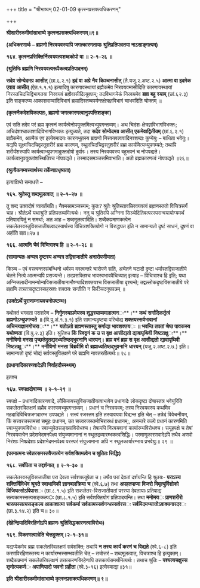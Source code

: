 +++
title = "श्रीभाष्यम् 02-01-09 कृत्स्नप्रसक्त्यधिकरणम्"

+++


**श्रीशारीरकमीमांसाभाष्ये** **कृत्स्नप्रसक्त्यधिकरणम्॥९॥**

**(अधिकरणार्थः – ब्रह्मणो निरवयवस्यापि जगत्कारणतायाः श्रुतिप्रतिपन्नतया नाऽसाङ्गत्यम्)**

**१६४**. **कृत्स्नप्रसिक्तिर्निरवयवत्वशब्दकोपो** **वा** **॥** **२**–**१**–**२६** **॥**

**(श्रुतिभिः ब्रह्मणि निरवयवत्वरूपैकत्वप्रतिपादनम्)**

**सदेव** **सोम्येदमग्र** **आसीत्** (छा.६.२.१) **इदं** **वा** **अग्रे** **नैव** **किञ्चनासीत्** (तै.यजु.२.अष्ट.२.५) **आत्मा** **वा** **इदमेक** **एवाग्र** **आसीत्** (ऐत.१.१.१) इत्यादिषु कारणावस्थायां ब्रह्मैकमेव निरवयवमासीदिति कारणावस्थायां निरस्तचिदचिद्विभागतया निरवयवं ब्रह्मैवासीदित्युक्तम्; तदविभागमेकं निरवयमेव **ब्रह्म** **बहु** **स्याम्** (छां.६२.३) इति सङ्कल्प्य आकाशवाय्वादिविभागं ब्रह्मादिस्तम्बपर्यन्तक्षेत्रज्ञविभागं चाभवदिति चोक्तम् ॥

**(कृत्स्नैकदेशविकल्पतः, ब्रह्मणो जगत्कारणत्वानुपपत्तिशङ्का)**

एवं सति तदेव परं ब्रह्म कृत्स्नं कार्यत्वेनोपयुक्तमित्यभ्युपगन्तव्यम्। अथ चिदंशः क्षेत्रज्ञविभागविभक्तः; अचिदंशश्चाकाशादिविभागविभक्तः इत्युच्यते, तदा **सदेव** **सोम्येदमग्र** **आसीत्** **एकमेवाद्वितीयम्** (छां.६.२.१) ब्रह्मैकमेव, आत्मैक एव इत्येवमादयः कारणभूतस्य ब्रह्मणो निरवयवत्ववादिनश्शब्दाः कुप्येयुः – बाधिता भवेयुः। यद्यपि
सूक्ष्मचिदचिद्वस्तुशरीरं ब्रह्म कारणम्, स्थूलचिदचिद्वस्तुशरीरं ब्रह्म कार्यमित्यभ्युपगम्यते; तथापि शरीर्यंशस्यापि कार्यत्वाभ्युपगमादुक्तदोषो दुर्वारः। तस्य निरवयवस्य बहुभवनं च नोपपद्यते। कार्यत्वानुपयुक्तांशस्थितिश्च नोपपद्यते। तस्मादसमञ्जसमिवाभाति। अतो ब्रह्मकारणत्वं नोपपद्यते ॥२६॥

**(श्रुत्यैकगम्यस्यार्थस्य तर्केणाप्रधृष्यता)**

इत्याक्षिप्ते समाधत्ते –

**१६५**. **श्रुतेस्तु** **शब्दमूलत्वात्** **॥** **२**–**१**–**२७** **॥**

तु शब्द उक्तदोषं व्यावर्तयति। नैवमसामञ्जस्यम्; कुतः? श्रुतेः श्रुतिस्तावन्निरवयवत्वं ब्रह्मणस्ततो विचित्रसर्गं चाह। श्रौतेऽर्थे यथाश्रुति प्रतिपत्तव्यमित्यर्थः। ननु च श्रुतिरपि अग्निना सिञ्चेदितिवत्परस्परान्वयायोग्यमर्थं प्रतिपादयितुं न समर्था; अत आह – शब्दमूलत्वादिति। शब्दैकप्रमाणकत्वेन सकलेतरवस्तुविसजातीयत्वादस्यार्थस्य विचित्रशक्तियोगो न विरुद्ध्यत इति न सामान्यतो दृष्टं साधनं, दूषणं वा अर्हाति ब्रह्म॥२७॥

**१६६**. **आत्मनि** **चैवं** **विचित्राश्च** **हि** **॥** **२**–**१**–**२८** **॥**

**(सामान्यतः अन्यत्र दृष्टस्य अन्यत्र तद्विसजातीये अनारोपणीयता)**

किञ्च – एवं वस्त्वन्तरसंबन्धिनो धर्मस्य वस्त्वन्तरे चारोपणे सति, अचेतने घटादौ दृष्टा धर्मास्तद्विसजातीये चेतने नित्ये आत्मन्यपि प्रसज्यन्ते। तदप्रसक्तिश्च भावस्वभाववैचित्र्यात् इत्याह – विचित्राश्च हि इति; यथा अग्निजलादीनामन्योन्यविसजातीयानामौष्ण्यादिशक्तयश्च विसजातीया दृश्यन्ते; तद्वल्लोकदृष्टविसजातीये परे ब्रह्मणि तत्रतत्रादृष्टास्सहस्रशः शक्तयः सन्तीति न किञ्चिदनुपपन्नम् ॥

**(उक्तेऽर्थे पुराणाम्नायवचनोपष्टम्भः)**

यथोक्तं भगवता पराशरेण – **निर्गुणस्याप्रमेयस्य** **शुद्धस्याप्यमलात्मन**ः**।** **कथं** **सर्गादिकर्तृत्वं** **ब्रह्मणोऽभ्युपगम्यते** **॥** (वि.पु.अं.१.३.१) इति सामान्यदृष्ट्या परिचोद्य **शक्तयस्सर्वभावानां** **अचिन्त्यज्ञानगोचरा**ः**।** **यतोऽतो** **ब्रह्मणस्तास्तु** **सर्गाद्या** **भावशक्तय**ः **॥** **भवन्ति** **तपतां** **श्रेष्ठ** **पावकस्य** **यथोष्णता** (वि.पु.२.३) इति। श्रुतिश्च **किं** **स्विद्वनं** **क** **उ** **स** **वृक्ष** **आसीद्यतो** **द्यावापृथिवी** **निष्टतक्षु**ः**।** **मनीषिणो** **मनसा** **पृच्छतेदुतद्यदध्यतिष्ठद्भुवनानि** **धारयन्।** **ब्रह्म** **वनं** **ब्रह्म** **स** **वृक्ष** **आसीद्यतो** **द्यावापृथिवी** **निष्टतक्षु**ः**।** **मनीषिणो** **मनसा** **विब्रवीमि** **वो** **ब्रह्माध्यतिष्ठद्भुवनानि** **धारयन्** (यजु.२.अष्ट.२.७.) इति। सामान्यतो दृष्टं चोद्यं सर्ववस्तुविलक्षणे परे ब्रह्मणि नावतरतीत्यर्थः॥ २८॥

**(प्रधानादिकारणवादेऽपि निर्वाहदौस्स्थ्यम्)**

इतश्च

**१६७**. **स्वपक्षदोषाच्च** **॥** **२**–**१**–**२९** **॥**

स्वपक्षे – प्रधानादिकारणवादे, लौकिकवस्तुविसजातीयत्वाभावेन प्रधानादेः लोकदृष्टा दोषास्तत्र भवेयुरिति सकलेतरविलक्षणं ब्रह्मैव कारणमभ्युपगन्तव्यम् । प्रधानं च निरवयवम्; तस्य निरवयवस्य कथमिव महदादिविचित्रजगदारम्भ उपपद्यते । सत्त्वं रजस्तम इति तस्यावयवा विद्यन्त इति चेत् – तत्रेदं विवेचनीयम्, किं सत्त्वरजस्तमसां समूहः प्रधानम्, उत सत्त्वरजस्तमोभिरारब्धं प्रधानम्;, अनन्तरे कल्पे प्रधानं कारणमिति स्वाभ्युपगमविरोधः। स्वाभ्युपेतसङ्ख्याविरोधश्च। तेषामपि निरवयवानां कार्यारम्भविरोधश्च। समूहपक्षे च तेषां निरवयवत्वेन प्रदेशभेदमनपेक्ष्य संयुज्यमानानां न स्थूलद्रव्यारम्भकत्वसिद्धिः। परमाणुकारणवादेऽपि तथैव अणवो निरंशाः निष्प्रदेशाः प्रदेशभेदमनपेक्ष्य परस्परं संयुज्यमाना अपि न स्थूलकार्यारम्भाय प्रभवेयुः॥ २९ ॥

**(परमात्मनः स्वेतरसमस्तवैजात्येन सर्वशक्तिमत्वेन च श्रुतितः सिद्धिः)**

**१६८**. **सर्वोपेता** **च** **तद्दर्शनात्** **॥** **२**–**१**–**३०** **॥**

सकलेतरवस्तुविसजातीया परा देवता सर्वशक्त्युपेता च। तथैव परां देवतां दर्शयन्ति हि श्रुतयः- **पराऽस्य** **शक्तिर्विविधैव** **श्रूयते** **स्वाभाविकी** **ज्ञानबलक्रिया** **च** (श्वे.६.७) तथा **अपहतपाप्मा** **विजरो** **विमृत्युर्विशोको** **विजिघत्सोऽपिपास**ः (छा.८.१.५) इति सकलेतर-विसजातीयतां परस्या देवतायाः प्रतिपाद्य सत्यकामस्सत्यसङ्कल्प**ः** (छा.८.१.५) इति सर्वशक्तियोगं प्रतिपादयन्ति। तथा **मनोमय**ः **प्राणशरीरो** **भारूपस्सत्यसङ्कल्प** **आकाशात्मा** **सर्वकर्मा** **सर्वकामस्सर्वगन्धस्सर्वरस**ः **सर्वमिदमभ्यात्तोऽवाक्यनारदर**ः (छा.३.१४.२) इति च॥ ३०॥

**(देहेन्द्रियादिविरहिणोऽपि ब्रह्मणः श्रुतिसिद्धकारणत्वाविरोधः)**

**१६९**. **विकरणत्वान्नेति** **चेत्तदुक्तम्।२**–**१**–**३१॥**

यद्यप्येकमेव ब्रह्म सकलेतरिवलक्षणं सर्वशक्ति; तथापि **न** **तस्य** **कार्यं** **करणं** **च** **विद्यते** (श्वे.६-८) इति करणविरहिणस्तस्य न कार्यारम्भस्सम्भवतीति चेत् – तत्रोत्तरं – शब्दमूलत्वात्, विचत्राश्च हि इत्युक्तम्। शब्दैकप्रमाणं सकलेतरिवलक्षणं तत्तत्करणविरहेणापि तत्तकार्यसमर्थमित्यर्थः। तथाच श्रुतिः – **पश्यत्यचक्षुस्स** **शृणोत्यकर्ण**ः **अपाणिपादो** **जवनो** **ग्रहीता** (श्वे.३-१६) इत्येवमाद्या॥३१॥

**इति** **श्रीशारीरकमीमांसाभाष्ये** **कृत्स्नप्रसक्त्यधिकरणम्॥** **९॥**


